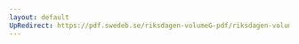 ```yaml
---
layout: default
UpRedirect: https://pdf.swedeb.se/riksdagen-volumeG-pdf/riksdagen-volumeG-pdf/data/199192/reg_199192/reg_199192_1086.pdf
---
```

